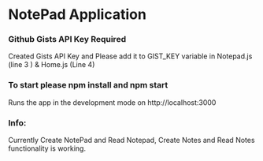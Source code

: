 #  NotePad Application


### Github Gists API Key Required

Created Gists API Key and Please add it to GIST_KEY variable in Notepad.js (line 3 ) & Home.js (Line 4)

### To start please npm install and npm start

Runs the app in the development mode on http://localhost:3000

### Info: 
Currently Create NotePad and Read Notepad, Create Notes and Read Notes functionality is working. 
